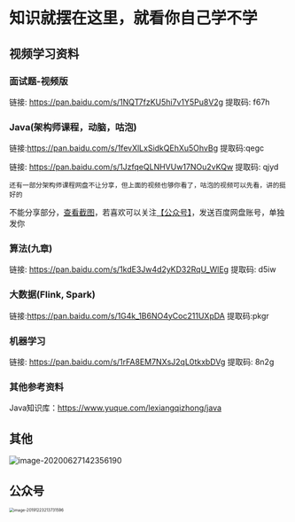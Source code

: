 #  知识就摆在这里，就看你自己学不学

## 视频学习资料

### 面试题-视频版

链接: https://pan.baidu.com/s/1NQT7fzKU5hi7v1Y5Pu8V2g 提取码: f67h



### Java(架构师课程，动脑，咕泡)

链接:https://pan.baidu.com/s/1fevXlLxSidkQEhXu5OhvBg 提取码:qegc 

链接: https://pan.baidu.com/s/1JzfqeQLNHVUw17NOu2vKQw 提取码: qjyd 

`还有一部分架构师课程网盘不让分享，但上面的视频也够你看了，咕泡的视频可以先看，讲的挺好的`

不能分享部分，[查看截图](#其他)，若喜欢可以关注[【公众号】](#公众号)，发送百度网盘账号，单独发你



### 算法(九章)

链接: https://pan.baidu.com/s/1kdE3Jw4d2yKD32RqU_WlEg 提取码: d5iw



### 大数据(Flink, Spark)

链接:https://pan.baidu.com/s/1G4k_1B6NO4yCoc211UXpDA 提取码:pkgr 



### 机器学习

链接: https://pan.baidu.com/s/1rFA8EM7NXsJ2qL0tkxbDVg 提取码: 8n2g



### 其他参考资料

Java知识库：https://www.yuque.com/lexiangqizhong/java

## 其他

![image-20200627142356190](https://tva1.sinaimg.cn/large/007S8ZIlly1gg6tugktvgj30as0cc0tf.jpg)

## 公众号

<img src="https://tva1.sinaimg.cn/large/006tNbRwly1ga6zmqsc18j30ao0aoadi.jpg" alt="image-20191223213731596" style="zoom:50%;" />
















